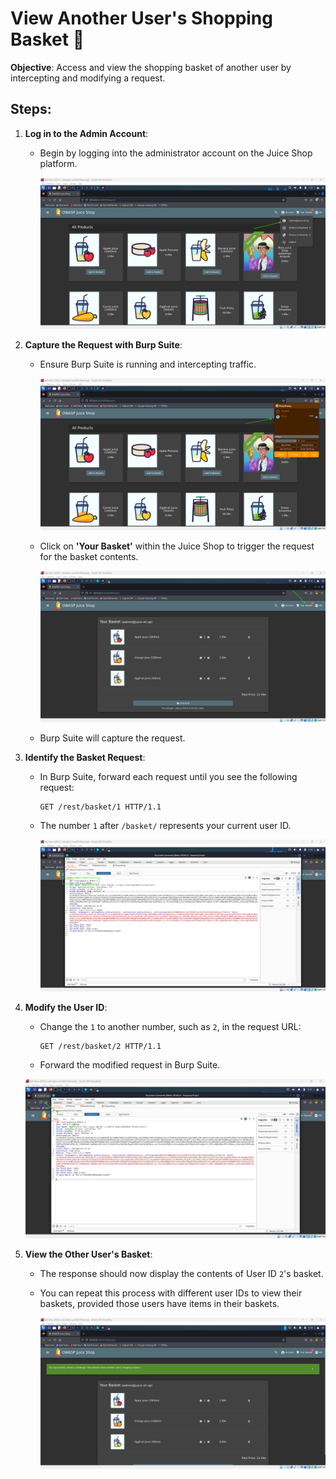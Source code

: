 # View Another User's Shopping Basket 🛒

**Objective**: Access and view the shopping basket of another user by intercepting and modifying a request.

## Steps:

1. **Log in to the Admin Account**:

   - Begin by logging into the administrator account on the Juice Shop platform.

     ![alt text](image.png)

2. **Capture the Request with Burp Suite**:

   - Ensure Burp Suite is running and intercepting traffic.

     ![alt text](image-1.png)

   - Click on **'Your Basket'** within the Juice Shop to trigger the request for the basket contents.

     ![alt text](image-3.png)

   - Burp Suite will capture the request.

3. **Identify the Basket Request**:

   - In Burp Suite, forward each request until you see the following request:
     ```plaintext
     GET /rest/basket/1 HTTP/1.1
     ```
   - The number `1` after `/basket/` represents your current user ID.

     ![alt text](image-2.png)

4. **Modify the User ID**:

   - Change the `1` to another number, such as `2`, in the request URL:
     ```plaintext
     GET /rest/basket/2 HTTP/1.1
     ```
   - Forward the modified request in Burp Suite.

   ![alt text](image-4.png)

5. **View the Other User's Basket**:

   - The response should now display the contents of User ID `2`'s basket.
   - You can repeat this process with different user IDs to view their baskets, provided those users have items in their baskets.

     ![alt text](image-5.png)
